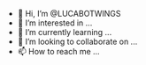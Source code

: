 
- 👋 Hi, I’m @LUCABOTWINGS
- 👀 I’m interested in ...
- 🌱 I’m currently learning ...
- 💞️ I’m looking to collaborate on ...
- 📫 How to reach me ...

<!---
LUCABOTWINGS/LUCABOTWINGS is a ✨ special ✨ repository because its `README.md` (this file) appears on your GitHub profile.
You can click the Preview link to take a look at your changes.
--->
